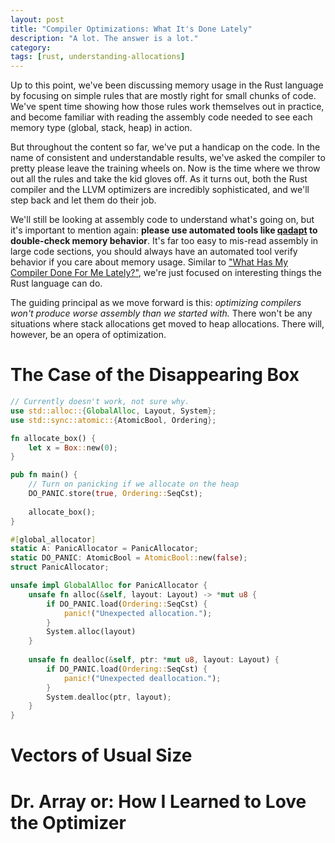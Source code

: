```yaml
---
layout: post
title: "Compiler Optimizations: What It's Done Lately"
description: "A lot. The answer is a lot."
category: 
tags: [rust, understanding-allocations]
---
```


Up to this point, we've been discussing memory usage in the Rust language
by focusing on simple rules that are mostly right for small chunks of code.
We've spent time showing how those rules work themselves out in practice,
and become familiar with reading the assembly code needed to see each memory
type (global, stack, heap) in action.

But throughout the content so far, we've put a handicap on the code.
In the name of consistent and understandable results, we've asked the
compiler to pretty please leave the training wheels on. Now is the time
where we throw out all the rules and take the kid gloves off. As it turns out,
both the Rust compiler and the LLVM optimizers are incredibly sophisticated,
and we'll step back and let them do their job.

We'll still be looking at assembly code to understand what's going on,
but it's important to mention again: **please use automated tools like
[qadapt](https://crates.io/crates/qadapt) to double-check memory behavior**. 
It's far too easy to mis-read assembly in large code sections, you should
always have an automated tool verify behavior if you care about memory usage.
Similar to ["What Has My Compiler Done For Me Lately?"](https://www.youtube.com/watch?v=bSkpMdDe4g4),
we're just focused on interesting things the Rust language can do.

The guiding principal as we move forward is this: *optimizing compilers
won't produce worse assembly than we started with.* There won't be any
situations where stack allocations get moved to heap allocations.
There will, however, be an opera of optimization.

# The Case of the Disappearing Box

```rust
// Currently doesn't work, not sure why.
use std::alloc::{GlobalAlloc, Layout, System};
use std::sync::atomic::{AtomicBool, Ordering};

fn allocate_box() {
    let x = Box::new(0);
}

pub fn main() {
    // Turn on panicking if we allocate on the heap
    DO_PANIC.store(true, Ordering::SeqCst);
    
    allocate_box();
}

#[global_allocator]
static A: PanicAllocator = PanicAllocator;
static DO_PANIC: AtomicBool = AtomicBool::new(false);
struct PanicAllocator;

unsafe impl GlobalAlloc for PanicAllocator {
    unsafe fn alloc(&self, layout: Layout) -> *mut u8 {
        if DO_PANIC.load(Ordering::SeqCst) {
            panic!("Unexpected allocation.");
        }
        System.alloc(layout)
    }
    
    unsafe fn dealloc(&self, ptr: *mut u8, layout: Layout) {
        if DO_PANIC.load(Ordering::SeqCst) {
            panic!("Unexpected deallocation.");
        }
        System.dealloc(ptr, layout);
    }
}
```

# Vectors of Usual Size

# Dr. Array or: How I Learned to Love the Optimizer
